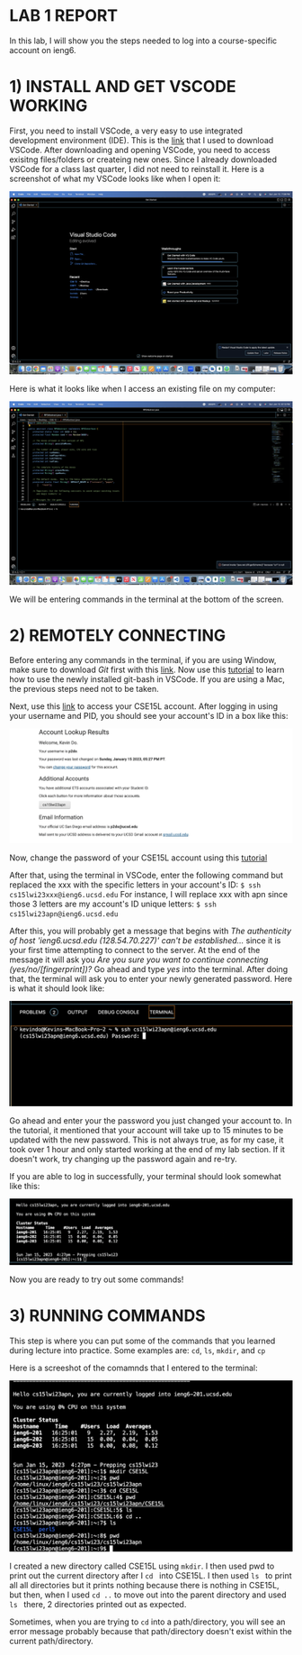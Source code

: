 # LAB 1 REPORT

In this lab, I will show you the steps needed to log into a course-specific account on ieng6.


# 1) INSTALL AND GET VSCODE WORKING 

First, you need to install VSCode, a very easy to use integrated development environment (IDE). This is the [link](https://code.visualstudio.com/) that I used to download VSCode.
After downloading and opening VSCode, you need to access exisitng files/folders or createing new ones. Since I already downloaded VSCode for a class 
last quarter, I did not need to reinstall it. Here is a screenshot of what my VSCode looks like when I open it:

![image](VSCode.png)

Here is what it looks like when I access an existing file on my computer: 

![image](FileVSCode.png)

We will be entering commands in the terminal at the bottom of the screen.

# 2) REMOTELY CONNECTING 

Before entering any commands in the terminal, if you are using Window, make sure to download *Git* first with this [link](https://gitforwindows.org/).
Now use this [tutorial](https://stackoverflow.com/questions/42606837/how-do-i-use-bash-on-windows-from-the-visual-studio-code-integrated-terminal/50527994#50527994) to learn how to use the newly installed git-bash in VSCode. If you are using a Mac, the previous steps need not to be taken.

Next, use this [link](https://sdacs.ucsd.edu/~icc/index.php) to access your CSE15L account. After logging in using your username and PID, you should see your account's ID in a box like this: 

![image](account.png)

Now, change the password of your CSE15L account using this [tutorial](https://docs.google.com/document/d/1hs7CyQeh-MdUfM9uv99i8tqfneos6Y8bDU0uhn1wqho/edit)

After that, using the terminal in VSCode, enter the following command but replaced the xxx with the specific letters in your account's ID: 
`$ ssh cs15lwi23xxx@ieng6.ucsd.edu` 
For instance, I will replace xxx with apn since those 3 letters are my account's ID unique letters:
`$ ssh cs15lwi23apn@ieng6.ucsd.edu`

After this, you will probably get a message that begins with *The authenticity of host 'ieng6.ucsd.edu (128.54.70.227)' can't be established...* since it
is your first time attempting to connect to the server. At the end of the message it will ask you *Are you sure you want to continue connecting (yes/no/[fingerprint])?* Go ahead and type *yes* into the terminal. After doing that, the terminal will ask you to enter your newly generated password.
Here is what it should look like:

![image](askingPass.png)

Go ahead and enter your the password you just changed your account to. In the tutorial, it mentioned that your account will take up to 15 minutes to be updated with the new password. This is not always true, as for my case, it took over 1 hour and only started working at the end of my lab section. If it doesn't work, try changing up the password again and re-try. 

If you are able to log in successfully, your terminal should look somewhat like this: 

![image](pre_commands.png)

Now you are ready to try out some commands!

# 3) RUNNING COMMANDS

This step is where you can put some of the commands that you learned during lecture into practice. Some examples are: `cd`, `ls`, `mkdir`, and `cp`

Here is a screeshot of the comamnds that I entered to the terminal:

![image](successful.png)

I created a new directory called CSE15L using  `mkdir`. I then used pwd to print out the current directory after I `cd ` into CSE15L. I then used `ls ` to print all all directories but it prints nothing because there is nothing in CSE15L, but then, when I used `cd ..` to move out into the parent directory and used `ls ` there, 2 directories printed out as expected.

Sometimes, when you are trying to `cd` into a path/directory, you will see an error message probably because that path/directory doesn't exist within the current path/directory.
 











